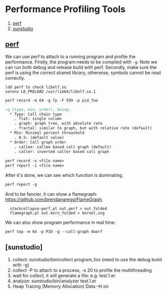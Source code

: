 # Performance Profiling Tools
1. [perf](#perf)
2. [sunstudio](#sunstudio)

## [perf](http://www.brendangregg.com/perf.html#FlameGraphs)
We can use perf to attach to a running program and profile the performance. Firstly, the program needs to be compiled with `-g`. Note we can run both debug and release build with perf. Secondly, make sure the perf is using the correct shared library, otherwise, symbols cannot be read correctly. 
```
ldd perf to check libelf.so
setenv LD_PRELOAD /usr/lib64/libelf.so.1
```
```makefile
perf record -m 64 -g fp -F 599 -p pid_foo

–g [type, min, order], being:
  * Type: Call chain type
    . flat: single column
    . graph: graph tree, with absolute rate
    . fractal: similar to graph, but with relative rate (default)
  * Min: Minimal percent threashold
    . 0.5: (default value)
  * Order: Call graph order
    . callee: callee based call graph (default)
    . caller: inverted caller based call graph
    
perf record -o <file name>
perf report -i <file name>
```

After it's done, we can see which function is dominating.
```makefile
perf report -g
```

And to be fancier, it can show a flamegraph: https://github.com/brendangregg/FlameGraph.
```makefie
  stackcollapse-perf.pl out.perf > out.folded
  flamegraph.pl out.kern_folded > kernel.svg
```
We can also show program performance in real time:

```makefile
perf top -m 64 -p PID -g --call-graph dwarf
```

## [sunstudio]
1.	collect: sunstudio/bin/collect program_foo (need to use the debug build with -g)
2.	collect -P to attach to a process, -s 20 to profile the multithreading
3.	wait for collect, it will generate a file: e.g. test.1.er
4.	analyze: sunstudio/bin/analyzer test.1.er
5.	Heap Tracing (Memory Allocation) Data –H on

